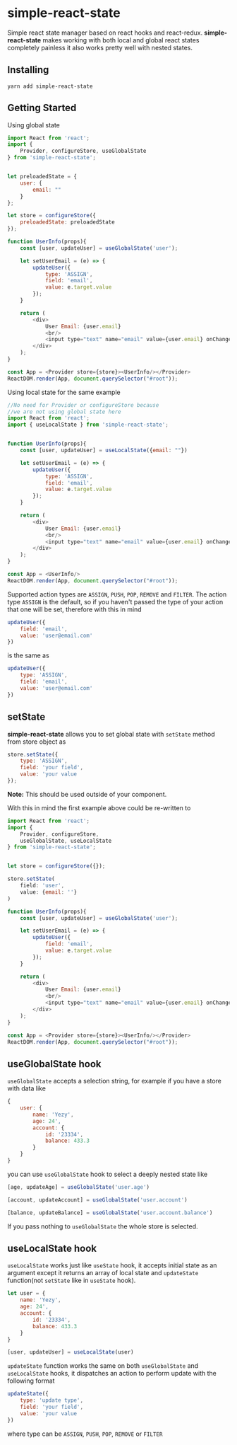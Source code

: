 # simple-react-state
Simple react state manager based on react hooks and react-redux. **simple-react-state** makes working with both local and global react states completely painless it also works pretty well with nested states.

## Installing
```
yarn add simple-react-state
```

## Getting Started
Using global state
```js
import React from 'react';
import {
    Provider, configureStore, useGlobalState
} from 'simple-react-state';


let preloadedState = {
    user: {
        email: ""
    }
};

let store = configureStore({
    preloadedState: preloadedState
});

function UserInfo(props){
    const [user, updateUser] = useGlobalState('user');

    let setUserEmail = (e) => {
        updateUser({
            type: 'ASSIGN',
            field: 'email',
            value: e.target.value
        });
    }

    return (
        <div>
            User Email: {user.email}
            <br/>
            <input type="text" name="email" value={user.email} onChange={setUserEmail} />
        </div>
    );
}

const App = <Provider store={store}><UserInfo/></Provider>
ReactDOM.render(App, document.querySelector("#root"));
```

Using local state for the same example
```js
//No need for Provider or configureStore because 
//we are not using global state here
import React from 'react';
import { useLocalState } from 'simple-react-state';


function UserInfo(props){
    const [user, updateUser] = useLocalState({email: ""})

    let setUserEmail = (e) => {
        updateUser({
            type: 'ASSIGN',
            field: 'email',
            value: e.target.value
        });
    }

    return (
        <div>
            User Email: {user.email}
            <br/>
            <input type="text" name="email" value={user.email} onChange={setUserEmail} />
        </div>
    );
}

const App = <UserInfo/>
ReactDOM.render(App, document.querySelector("#root"));
```

Supported action types are `ASSIGN`, `PUSH`, `POP`, `REMOVE` and `FILTER`. The action type `ASSIGN` is the default, so if you haven't passed the type of your action that one will be set, therefore with this in mind

```js
updateUser({
    field: 'email',
    value: 'user@email.com'
})
```

is the same as
```js
updateUser({
    type: 'ASSIGN',
    field: 'email',
    value: 'user@email.com'
})
```

## setState
**simple-react-state** allows you to set global state with `setState` method from store object as

```js
store.setState({
    type: 'ASSIGN',
    field: 'your field',
    value: 'your value
});
```

**Note:** This should be used outside of your component.

With this in mind the first example above could be re-written to 

```js
import React from 'react';
import {
    Provider, configureStore,
    useGlobalState, useLocalState
} from 'simple-react-state';


let store = configureStore({});

store.setState(
    field: 'user',
    value: {email: ''}
)

function UserInfo(props){
    const [user, updateUser] = useGlobalState('user');

    let setUserEmail = (e) => {
        updateUser({
            field: 'email',
            value: e.target.value
        });
    }

    return (
        <div>
            User Email: {user.email}
            <br/>
            <input type="text" name="email" value={user.email} onChange={setUserEmail} />
        </div>
    );
}

const App = <Provider store={store}><UserInfo/></Provider>
ReactDOM.render(App, document.querySelector("#root"));
```

## useGlobalState hook
`useGlobalState` accepts a selection string, for example if you have a store with data like
```js
{
    user: {
        name: 'Yezy',
        age: 24',
        account: {
            id: '23334',
            balance: 433.3
        }
    }
}
```

you can use `useGlobalState` hook to select a deeply nested state like
```js
[age, updateAge] = useGlobalState('user.age')
```

```js
[account, updateAccount] = useGlobalState('user.account')
```

```js
[balance, updateBalance] = useGlobalState('user.account.balance')
```

If you pass nothing to `useGlobalState` the whole store is selected.


## useLocalState hook
`useLocalState` works just like `useState` hook, it accepts initial state as an argument except it returns an array of local state and `updateState` function(not `setState` like in `useState` hook).

```js
let user = {
    name: 'Yezy',
    age: 24',
    account: {
        id: '23334',
        balance: 433.3
    }
}

[user, updateUser] = useLocalState(user)
```

`updateState` function works the same on both `useGlobalState` and `useLocalState` hooks, it dispatches an action to perform update with the following format 

```js
updateState({
    type: 'update type',
    field: 'your field',
    value: 'your value
})
```

where type can be `ASSIGN`, `PUSH`, `POP`, `REMOVE` or `FILTER`